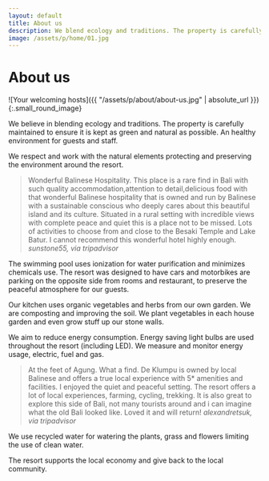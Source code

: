 ```yaml
---
layout: default
title: About us
description: We blend ecology and traditions. The property is carefully maintained and kept as green and natural as possible. An healthy environment for guests & staff. Working with the natural elements protecting and preserving the environment around the resort.
image: /assets/p/home/01.jpg
---
```

# About us

![Your welcoming hosts]({{ "/assets/p/about/about-us.jpg" | absolute_url }})
{:.small_round_image}

We believe in blending ecology and traditions. The property is carefully maintained to ensure it is kept as green and natural as possible. An healthy environment for guests and staff.

We respect and work with the natural elements protecting and preserving the environment around the resort.

>Wonderful Balinese Hospitality. This place is a rare find in Bali with such quality accommodation,attention to detail,delicious food with that wonderful Balinese hospitality that is owned and run by Balinese with a sustainable conscious who deeply cares about this beautiful island and its culture. Situated in a rural setting with incredible views with complete peace and quiet this is a place not to be missed. Lots of activities to choose from and close to the Besaki Temple and Lake Batur. I cannot recommend this wonderful hotel highly enough. _sunstone55, via tripadvisor_

The swimming pool uses ionization for water purification and minimizes chemicals use. The resort was designed to have cars and motorbikes are parking on the opposite side from rooms and restaurant, to preserve the peaceful atmosphere for our guests.

Our kitchen uses organic vegetables and herbs from our own garden. We are composting and improving the soil. We plant vegetables in each house garden and even grow stuff up our stone walls.

We aim to reduce energy consumption. Energy saving light bulbs are used throughout the resort (including LED). We measure and monitor energy usage, electric, fuel and gas.

>At the feet of Agung. What a find. De Klumpu is owned by local Balinese and offers a true local experience with 5* amenities and facilities. I enjoyed the quiet and peaceful setting. The resort offers a lot of local experiences, farming, cycling, trekking. It is also great to explore this side of Bali, not many tourists around and i can imagine what the old Bali looked like. Loved it and will return!  _alexandretsuk, via tripadvisor_


We use recycled water for watering the plants, grass and flowers limiting the use of clean water.

The resort supports the local economy and give back to the local community.
